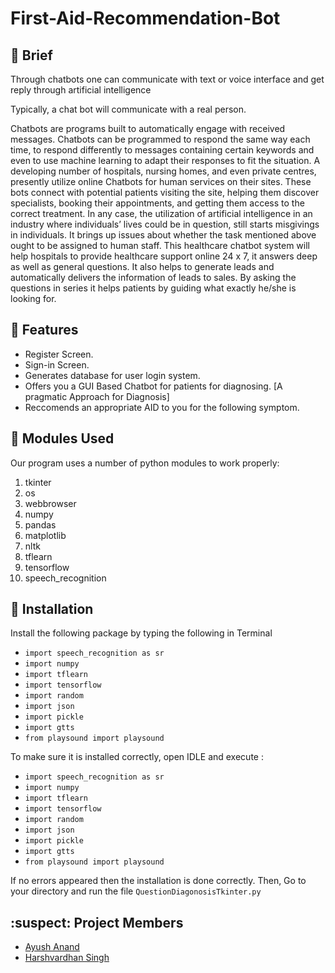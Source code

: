 # First-Aid-Recommendation-Bot



## :page_with_curl: Brief
Through chatbots one can communicate with text or voice interface and get reply through artificial intelligence

Typically, a chat bot will communicate with a real person. 


Chatbots are programs built to automatically engage with received messages. Chatbots can be programmed to respond the same way each time, to respond differently to messages containing certain keywords and even to use machine learning to adapt their responses to fit the situation. 
A developing number of hospitals, nursing homes, and even private centres, presently utilize online Chatbots for human services on their sites. These bots connect with potential patients visiting the site, helping them discover specialists, booking their appointments, and getting them access to the correct treatment. 
In any case, the utilization of artificial intelligence in an industry where individuals’ lives could be in question, still starts misgivings in individuals. It brings up issues about whether the task mentioned above ought to be assigned to human staff. This healthcare chatbot system will help hospitals to provide healthcare support online 24 x 7, it answers deep as well as general questions. It also helps to generate leads and automatically delivers the information of leads to sales. By asking the questions in series it helps patients by guiding what exactly he/she is looking for. 

## :card_index: Features
- Register Screen.
- Sign-in Screen.
- Generates database for user login system.
- Offers you a GUI Based Chatbot for patients for diagnosing. [A pragmatic Approach for Diagnosis]
- Reccomends an appropriate AID to you for the following symptom.

## :scroll: Modules Used
Our	program	uses	a	number	of	python	modules	to	work	properly:

1. tkinter 
1. os
1. webbrowser
1. numpy
1. pandas
1. matplotlib
2. nltk
3. tflearn
4. tensorflow
5. speech_recognition

## :white_square_button: Installation 
Install the following package by typing the following in Terminal

- `import speech_recognition as sr`
- `import numpy`
- `import tflearn`
- `import tensorflow`
- `import random`
- `import json`
- `import pickle`
- `import gtts`
- `from playsound import playsound`

To make sure it is installed correctly, open IDLE and execute :

- `import speech_recognition as sr`
- `import numpy`
- `import tflearn`
- `import tensorflow`
- `import random`
- `import json`
- `import pickle`
- `import gtts`
- `from playsound import playsound`

If no errors appeared then the installation is done correctly.
Then, Go to your directory and run the file `QuestionDiagonosisTkinter.py`


## :suspect: Project Members

- [Ayush Anand](https://github.com/Ayushsunny)
- [Harshvardhan Singh](https://github.com/lawful02)

